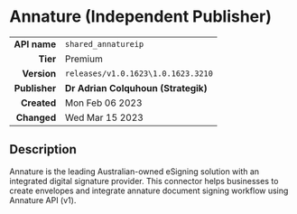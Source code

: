# Annature (Independent Publisher)
| | |
|-:|-|
|**API name**|`shared_annatureip`|
|**Tier**|Premium|
|**Version**|`releases/v1.0.1623\1.0.1623.3210`|
|**Publisher**|**Dr Adrian Colquhoun (Strategik)**|
|**Created**|Mon Feb 06 2023|
|**Changed**|Wed Mar 15 2023|

## Description
Annature is the leading Australian-owned eSigning solution with an integrated digital signature provider. This connector helps businesses to create envelopes and integrate annature document signing workflow using Annature API (v1).
